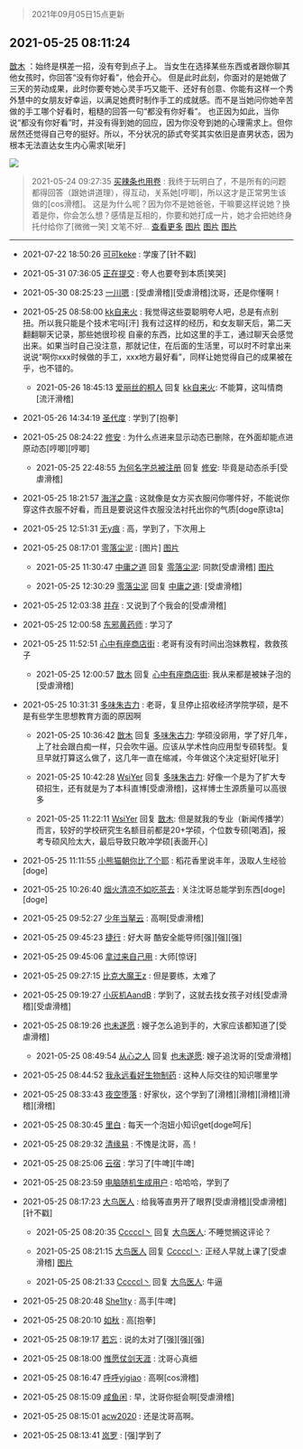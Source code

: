 > 2021年09月05日15点更新
<link rel="stylesheet" href="https://cdn.jsdelivr.net/gh/taotie6/sampleJSON@main/css/photo_show.css">


 ## 2021-05-25 08:11:24 

 [㪚木](https://www.coolapk.com/feed/27200309?shareKey=NDA1Yzk3MDY3YjEzNjEzMTc4MDg~) ：始终是棋差一招，没有夸到点子上。
当女生在选择某些东西或者跟你聊其他女孩时，你回答“没有你好看”，他会开心。
但是此时此刻，你面对的是她做了三天的劳动成果，此时你要夸她心灵手巧又能干、还好有创意、你能有这样一个秀外慧中的女朋友好幸运，以满足她费时制作手工的成就感<!--break-->。而不是当她问你她辛苦做的手工哪个好看时，粗糙的回答一句“都没有你好看”。
也正因为如此，当你说“都没有你好看”时，并没有得到她的回应，因为你没夸到她的心理需求上。但你居然还觉得自己夸的挺好。所以，不分状况的舔式夸奖其实依旧是直男状态，因为根本无法直达女生内心需求[呲牙] 

<div class="album">
<img class="img-item" src="http://image.coolapk.com/feed/2021/0525/08/1081091_4f8c4e0a_1483_2188@1080x2340.jpeg" />
</div>

> 2021-05-24 09:27:35 
> [买辣条也用卷](https://www.coolapk.com/feed/27179869?shareKey=OWY5OWNkMmE1YWRlNjEzMTc4MDg~) : 我终于玩明白了，不是所有的问题都得回答（跟她讲道理），得互动，关系她[哼唧]，所以这才是正常男生该做的[cos滑稽]。 这是为什么呢？因为你不是她爸爸，干嘛要这样说她？换着是你，你会怎么想？感情是互相的，你要和她打成一片，她才会把她终身托付给你了[微微一笑] 文笔不好... <a href="">查看更多</a> 
[图片](http://image.coolapk.com/feed/2021/0524/09/1585123_e61121f7_9653_362@1080x2248.jpeg)
[图片](http://image.coolapk.com/feed/2021/0524/09/1585123_1529adef_9653_3622@1080x2248.jpeg)
[图片](http://image.coolapk.com/feed/2021/0524/09/1585123_d795d5b4_9653_3624@1080x2248.jpeg)

 ------- 

- 2021-07-22 18:50:26 [可可keke](uid=2190423) : 学废了[针不戳] 

- 2021-05-31 07:36:05 [正在提交](uid=2290772) : 夸人也要夸到本质[笑哭] 

- 2021-05-30 08:25:23 [一川嗯](uid=1255162) : [受虐滑稽][受虐滑稽]沈哥，还是你懂啊！ 

- 2021-05-25 08:58:00 [kk自来火](uid=632451) : 我觉得这些耍聪明夸人吧，总是有点别扭。所以我只能是个技术宅吗[汗]  我有过这样的经历，和女友聊天后，第二天翻翻聊天记录，那些她很珍视 自豪的东西，比如这里的手工，通过聊天会感觉出来。如果当时自己没注意，那就记住，在后面的生活里，可以时不时拿出来说说“啊你xxx时候做的手工<!--break-->，xxx地方最好看”，同样让她觉得自己的成果被在乎，也不错的。 

    - 2021-05-26 18:45:13 [爱丽丝的桐人](uid=2746160) 回复 [kk自来火](uid=632451): 不能算，这叫情商[流汗滑稽] 

- 2021-05-26 14:34:19 [圣代度](uid=544478) : 学到了[抱拳] 

- 2021-05-25 08:24:22 [修安](uid=1077512) : 为什么点进来显示动态已删除，在外面却能点进原动态[哼唧][哼唧] 

    - 2021-05-25 22:48:55 [为何名字总被注册](uid=2887890) 回复 [修安](uid=1077512): 毕竟是动态杀手[受虐滑稽] 

- 2021-05-25 18:21:57 [海洋之露](uid=1111949) : 这就像是女方买衣服问你哪件好，不能说你穿这件衣服不好看，而且是要说这件衣服没法衬托出你的气质[doge原谅ta] 

- 2021-05-25 12:51:31 [无y痕](uid=767260) : 高，学到了，下次用上 

- 2021-05-25 08:17:01 [零落尘泥](uid=3648294) : [图片] [图片](http://image.coolapk.com/feed/2021/0514/17/4720453_7d5604f2_3648_663@256x256.gif)

    - 2021-05-25 11:30:47 [中庸之道](uid=2894334) 回复 [零落尘泥](uid=3648294): 同款[受虐滑稽] [图片](http://image.coolapk.com/feed/2021/0525/11/2894334_37ffb7e0_3446_6627@512x512.gif)

    - 2021-05-25 12:30:29 [零落尘泥](uid=3648294) 回复 [中庸之道](uid=2894334): [受虐滑稽] 

- 2021-05-25 12:03:38 [并存](uid=1248138) : 又说到了个我会的[受虐滑稽] 

- 2021-05-25 12:00:58 [东邪黄药师](uid=983068) : 学习了 

- 2021-05-25 11:52:51 [心中有座商店街](uid=1636078) : 老哥有没有时间出泡妹教程，救救孩子 

    - 2021-05-25 12:00:57 [㪚木](uid=1081091) 回复 [心中有座商店街](uid=1636078): 我从来都是被妹子泡的[受虐滑稽] 

- 2021-05-25 10:31:31 [多味朱古力](uid=1614110) : 老哥，复旦停止招收经济学院学硕，是不是有些学生思想教育方面的原因啊 

    - 2021-05-25 10:36:42 [㪚木](uid=1081091) 回复 [多味朱古力](uid=1614110): 学硕没卵用，学了好几年，上了社会跟白痴一样，只会吹牛逼。应该从学术性向应用型专硕转型。复旦早就打算这么做了，这几年一直在缩减，今年做这个决定挺好[呲牙] 

    - 2021-05-25 10:42:28 [WsiYer](uid=3832235) 回复 [多味朱古力](uid=1614110): 好像一个是为了扩大专硕招生，还有就是为了本科直博[受虐滑稽]，这样博士生源质量可以高很多 

    - 2021-05-25 11:22:11 [WsiYer](uid=3832235) 回复 [㪚木](uid=1081091): 但是就我的专业（新闻传播学）而言，较好的学校研究生名额目前都是20+学硕，个位数专硕[喝酒]，报考专硕风险太大，最后导致只敢冲学硕[表面开心] 

- 2021-05-25 11:11:55 [小熊猫朝你比了个耶](uid=4352062) : 稻花香里说丰年，汲取人生经验[doge] 

- 2021-05-25 10:26:40 [烟火清凉不如吃茶去](uid=4279524) : 关注沈哥总能学到东西[doge][doge] 

- 2021-05-25 09:52:27 [少年当拏云](uid=1205328) : 高啊[受虐滑稽] 

- 2021-05-25 09:45:23 [捷行](uid=1629443) : 好大哥   酷安全能导师[强][强][强] 

- 2021-05-25 09:45:06 [拿过来自己用](uid=1371810) : 大师[惊讶] 

- 2021-05-25 09:27:15 [比克大魔王z](uid=824574) : 但是要练，太难了 

- 2021-05-25 09:19:27 [小灰机AandB](uid=2217189) : 学到了，这就去找女孩子对线[受虐滑稽][受虐滑稽] 

- 2021-05-25 08:19:26 [也未遂愿](uid=3056500) : 嫂子怎么追到手的，大家应该都知道了[受虐滑稽] 

    - 2021-05-25 08:49:54 [从心之人](uid=3359478) 回复 [也未遂愿](uid=3056500): 嫂子追沈哥的[受虐滑稽] 

- 2021-05-25 08:44:52 [我永远看好生物制药](uid=3331493) : 这种人际交往的知识哪里学 

- 2021-05-25 08:33:43 [夜空堕落](uid=2633793) : 好家伙，这个学到了[滑稽][滑稽][滑稽][滑稽][滑稽] 

- 2021-05-25 08:30:45 [里白](uid=1518891) : 每天一个泡妞小知识get[doge呵斥] 

- 2021-05-25 08:29:32 [清缘易](uid=2273174) : 不愧是沈哥，高！ 

- 2021-05-25 08:25:06 [云宿](uid=1369078) : 学习了[牛啤][牛啤] 

- 2021-05-25 08:23:59 [电脑随机生成用户](uid=3434469) : 哈哈哈，学到了 

- 2021-05-25 08:17:23 [大鸟医人](uid=1511304) : 给我等直男开了眼界[受虐滑稽][受虐滑稽][针不戳] 

    - 2021-05-25 08:20:35 [Cccccl丶](uid=7508619) 回复 [大鸟医人](uid=1511304): 不睡觉搁这评论？ 

    - 2021-05-25 08:21:15 [大鸟医人](uid=1511304) 回复 [Cccccl丶](uid=7508619): 正经人早就上课了[受虐滑稽] [图片](http://image.coolapk.com/feed/2021/0525/08/1511304_49cf062d_2074_5539@2172x2896.jpeg)

    - 2021-05-25 08:21:33 [Cccccl丶](uid=7508619) 回复 [大鸟医人](uid=1511304): 牛逼 

- 2021-05-25 08:20:48 [She1lty](uid=658669) : 高手[牛啤] 

- 2021-05-25 08:20:10 [如秋](uid=1958751) : 高[抱拳] 

- 2021-05-25 08:19:17 [若忘](uid=459610) : 说的太对了[强][强][强] 

- 2021-05-25 08:18:00 [惟愿仗剑天涯](uid=3525809) : 沈哥心真细 

- 2021-05-25 08:16:47 [呼呼yigiao](uid=3884903) : 高啊[cos滑稽] 

- 2021-05-25 08:15:09 [咸鱼闲](uid=3783511) : 早，沈哥你挺会啊[受虐滑稽] 

- 2021-05-25 08:15:01 [acw2020](uid=6251124) : 还是沈哥高啊。 

- 2021-05-25 08:13:41 [岚罗](uid=458727) : [强]学到了 

